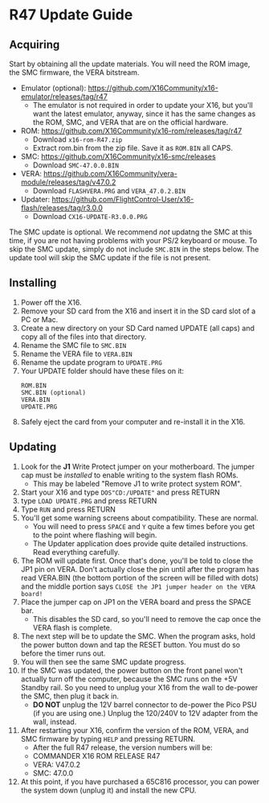 # R47 Update Guide

## Acquiring

Start by obtaining all the update materials. You will need the ROM image, the 
SMC firmware, the VERA bitstream.

* Emulator (optional): https://github.com/X16Community/x16-emulator/releases/tag/r47
  * The emulator is not required in order to update your X16, but you'll want the
    latest emulator, anyway, since it has the same changes as the ROM, SMC, and VERA
    that are on the official hardware.
* ROM: https://github.com/X16Community/x16-rom/releases/tag/r47
  * Download `x16-rom-R47.zip`
  * Extract rom.bin from the zip file.  Save it as `ROM.BIN` all CAPS.
* SMC: https://github.com/X16Community/x16-smc/releases
  * Download `SMC-47.0.0.BIN`
* VERA: https://github.com/X16Community/vera-module/releases/tag/v47.0.2
  * Download `FLASHVERA.PRG` and `VERA_47.0.2.BIN`
* Updater: https://github.com/FlightControl-User/x16-flash/releases/tag/r3.0.0
  * Download `CX16-UPDATE-R3.0.0.PRG`

The SMC update is optional. We recommend _not_ updatng the SMC at this time, if
you are not having problems with your PS/2 keyboard or mouse. To skip the SMC
update, simply do not include `SMC.BIN` in the steps below. The update tool will
skip the SMC update if the file is not present.

## Installing

1. Power off the X16.
2. Remove your SD card from the X16 and insert it in the SD card slot of a PC or
   Mac.
3. Create a new directory on your SD Card named UPDATE (all caps) and copy all
   of the files into that directory.
4. Rename the SMC file to `SMC.BIN`
5. Rename the VERA file to `VERA.BIN`
6. Rename the update program to `UPDATE.PRG`
7. Your UPDATE folder should have these files on it:
    ```
    ROM.BIN
    SMC.BIN (optional)
    VERA.BIN
    UPDATE.PRG
    ```
8. Safely eject the card from your computer and re-install it in the X16.

## Updating

1. Look for the **J1** Write Protect jumper on your motherboard. The jumper cap
   must be _installed_ to enable writing to the system flash ROMs. 
   * This may be labeled "Remove J1 to write protect system ROM".
2. Start your X16 and type `DOS"CD:/UPDATE"` and press RETURN
3. type `LOAD UPDATE.PRG` and press RETURN
4. Type `RUN` and press RETURN
5. You'll get some warning screens about compatibility. These are normal.
    * You will need to press `SPACE` and `Y` quite a few times before you get to
      the point where flashing will begin.
    * The Updater application does provide quite detailed instructions.  Read
      everything carefully.
6. The ROM will update first. Once that's done, you'll be told to close the JP1
   pin on VERA. Don't actually close the pin until after the program has read 
   VERA.BIN (the bottom portion of the screen will be filled with dots) and the
   middle portion says `CLOSE the JP1 jumper header on the VERA board!`
7. Place the jumper cap on JP1 on the VERA board and press the SPACE bar. 
   * This disables the SD card, so you'll need to remove the cap once the
     VERA flash is complete.
8. The next step will be to update the SMC. When the program asks, hold the
   power button down and tap the RESET button. You must do so before the timer
   runs out. 
9. You will then see the same SMC update progress.
10. If the SMC was updated, the power button on the front panel won't actually
    turn off the computer, because the SMC runs on the +5V Standby rail. So you
    need to unplug your X16 from the wall to de-power the SMC, then plug it back
    in.
    * **DO NOT** unplug the 12V barrel connector to de-power the Pico PSU (if
      you are using one.) Unplug the 120/240V to 12V adapter from the wall,
      instead.
11. After restarting your X16, confirm the version of the ROM, VERA, and SMC
    firmware by typing `HELP` and pressing RETURN.
    * After the full R47 release, the version numbers will be:
    * COMMANDER X16 ROM RELEASE R47
    * VERA: V47.0.2
    * SMC: 47.0.0
12. At this point, if you have purchased a 65C816 processor, you can power the
    system down (unplug it) and install the new CPU.
